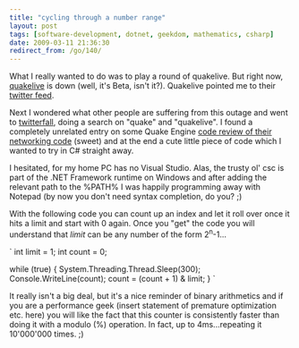 ```yaml
---
title: "cycling through a number range"
layout: post
tags: [software-development, dotnet, geekdom, mathematics, csharp]
date: 2009-03-11 21:36:30
redirect_from: /go/140/
---
```


What I really wanted to do was to play a round of quakelive. But right now, [quakelive](http://www.quakelive.com/) is down (well, it's Beta, isn't it?). Quakelive pointed me to their [twitter feed](http://twitter.com/quakelive). 

Next I wondered what other people are suffering from this outage and went to [twitterfall](http://twitterfall.com/), doing a search on "quake" and "quakelive". I found a completely unrelated entry on some Quake Engine [code review of their networking code](http://fabiensanglard.net/quakeSource/quakeSourceNetWork.php) (sweet) and at the end a cute little piece of code which I wanted to try in C# straight away. 

I hesitated, for my home PC has no Visual Studio. Alas, the trusty ol' csc is part of the .NET Framework runtime on Windows and after adding the relevant path to the %PATH% I was happily programming away with Notepad (by now you don't need syntax completion, do you? ;)

With the following code you can count up an index and let it roll over once it hits a limit and start with 0 again. Once you "get" the code you will understand that _limit_ can be any number of the form 2<sup>n</sup>-1...

`
int limit = 1; int count = 0;

while (true) {
  System.Threading.Thread.Sleep(300);
  Console.WriteLine(count);
  count = (count + 1) & limit;
}
`

It really isn't a big deal, but it's a nice reminder of binary arithmetics and if you are a performance geek (insert statement of premature optimization etc. here) you will like the fact that this counter is consistently faster than doing it with a modulo (%) operation. In fact, up to 4ms...repeating it 10'000'000 times. ;)